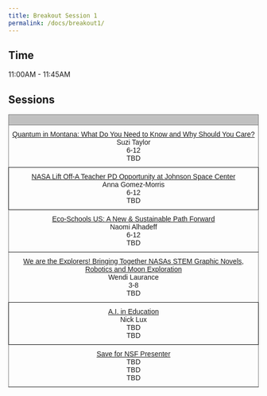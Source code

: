 ```yaml
---
title: Breakout Session 1
permalink: /docs/breakout1/
---
```


## Time

11:00AM - 11:45AM

## Sessions

<style type="text/css">
.tg  {border-collapse:collapse;border-spacing:0;}
.tg td{border-color:black;border-style:solid;border-width:1px;font-family:Arial, sans-serif;font-size:14px;
  overflow:hidden;padding:10px 5px;word-break:normal;}
.tg th{border-color:black;border-style:solid;border-width:1px;font-family:Arial, sans-serif;font-size:14px;
  font-weight:normal;overflow:hidden;padding:10px 5px;word-break:normal;}
.tg .tg-34fe{background-color:#c0c0c0;border-color:inherit;text-align:center;vertical-align:top}
.tg .tg-zlqz{background-color:#c0c0c0;border-color:inherit;font-weight:bold;text-align:center;vertical-align:top}
.tg .tg-baqh{text-align:center;vertical-align:top}
.tg .tg-c3ow{border-color:inherit;text-align:center;vertical-align:top}
.tg .tg-kftd{background-color:#efefef;text-align:left;vertical-align:top}
</style>
<table class="tg">
<thead>
  <tr>
    <th class="tg-34fe" colspan="2"><span style="font-weight:bold"></span></th>
  </tr>
</thead>
<tbody>
  <tr>
    <td class="tg-c3ow"><a href="https://jake-chipps.github.io/SSI24/docs/b1p1/">Quantum in Montana: What Do You Need to Know and Why Should You Care?</a><br>Suzi Taylor<br>6-12<br>TBD</td>
  </tr>
  <tr>  
    <td class="tg-baqh"><a href="https://jake-chipps.github.io/SSI24/docs/b1p2/">NASA Lift Off-A Teacher PD Opportunity at Johnson Space Center</a><br>Anna Gomez-Morris<br>6-12<br>TBD</td>
  </tr>
  <tr>
    <td class="tg-c3ow" colspan="2"><a href="https://jake-chipps.github.io/SSI24/docs/b1p3/">Eco-Schools US: A New & Sustainable Path Forward</a><br>Naomi Alhadeff<br>6-12<br>TBD<br></td>
  </tr>
  <tr>
    <td class="tg-c3ow"><a href="https://jake-chipps.github.io/SSI24/docs/b1p4/">We are the Explorers! Bringing Together NASAs STEM Graphic Novels, Robotics and Moon Exploration</a><br>Wendi Laurance<br>3-8<br>TBD<br></td>
  </tr>
  <tr>
    <td class="tg-baqh"><a href="https://jake-chipps.github.io/SSI24/docs/b1p5/">A.I. in Education</a><br>Nick Lux<br>TBD<br>TBD</td>
  </tr>
  <tr>
    <td class="tg-c3ow" colspan="2"><a href="https://jake-chipps.github.io/SSI24/docs/b1p6/">Save for NSF Presenter</a><br>TBD<br>TBD<br>TBD<br></td>
  </tr>
</tbody>
</table>